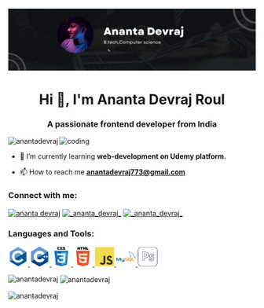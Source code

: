 ![logo](https://github.com/AnantaDevraj/Ananta-Devraj/blob/main/Black%20Minimal%20Business%20Personal%20Profile%20Linkedin%20Banner.png)
<h1 align="center">Hi 👋, I'm Ananta Devraj Roul</h1>
<h3 align="center">A passionate frontend developer from India</h3>
<img align="right" width="400" alt="coding" src="https://miro.medium.com/v2/resize:fit:828/format:webp/1*zVnWJtyGOX_kUIDm6ccCfQ.gif">
<p align="left"> <img src="https://komarev.com/ghpvc/?username=anantadevraj&label=Profile%20views&color=0e75b6&style=flat" alt="anantadevraj" /> </p>

- 🌱 I’m currently learning **web-development on Udemy platform.**

- 📫 How to reach me **anantadevraj773@gmail.com**

<h3 align="left">Connect with me:</h3>
<p align="left">
<a href="https://linkedin.com/in/ananta devraj" target="blank"><img align="center" src="https://raw.githubusercontent.com/rahuldkjain/github-profile-readme-generator/master/src/images/icons/Social/linked-in-alt.svg" alt="ananta devraj" height="30" width="40" /></a>
<a href="https://instagram.com/_ananta_devraj_" target="blank"><img align="center" src="https://raw.githubusercontent.com/rahuldkjain/github-profile-readme-generator/master/src/images/icons/Social/instagram.svg" alt="_ananta_devraj_" height="30" width="40" /></a>
<a href="https://www.leetcode.com/_ananta_devraj_" target="blank">
<img align="center" src="https://raw.githubusercontent.com/rahuldkjain/github-profile-readme-generator/master/src/images/icons/Social/leet-code.svg" alt="_ananta_devraj_" height="30" width="40" /></a>
</p>

<h3 align="left">Languages and Tools:</h3>
<p align="left"> <a href="https://www.cprogramming.com/" target="_blank" rel="noreferrer"> <img src="https://raw.githubusercontent.com/devicons/devicon/master/icons/c/c-original.svg" alt="c" width="40" height="40"/> </a> <a href="https://www.w3schools.com/cpp/" target="_blank" rel="noreferrer"> <img src="https://raw.githubusercontent.com/devicons/devicon/master/icons/cplusplus/cplusplus-original.svg" alt="cplusplus" width="40" height="40"/> </a> <a href="https://www.w3schools.com/css/" target="_blank" rel="noreferrer"> <img src="https://raw.githubusercontent.com/devicons/devicon/master/icons/css3/css3-original-wordmark.svg" alt="css3" width="40" height="40"/> </a> <a href="https://www.w3.org/html/" target="_blank" rel="noreferrer"> <img src="https://raw.githubusercontent.com/devicons/devicon/master/icons/html5/html5-original-wordmark.svg" alt="html5" width="40" height="40"/> </a> <a href="https://developer.mozilla.org/en-US/docs/Web/JavaScript" target="_blank" rel="noreferrer"> <img src="https://raw.githubusercontent.com/devicons/devicon/master/icons/javascript/javascript-original.svg" alt="javascript" width="40" height="40"/> </a> <a href="https://www.mysql.com/" target="_blank" rel="noreferrer"> <img src="https://raw.githubusercontent.com/devicons/devicon/master/icons/mysql/mysql-original-wordmark.svg" alt="mysql" width="40" height="40"/> </a> <a href="https://www.photoshop.com/en" target="_blank" rel="noreferrer"> <img src="https://raw.githubusercontent.com/devicons/devicon/master/icons/photoshop/photoshop-line.svg" alt="photoshop" width="40" height="40"/> </a> </p>

<p><img align="left" src="https://github-readme-stats.vercel.app/api/top-langs?username=anantadevraj&show_icons=true&locale=en&layout=compact" alt="anantadevraj" /></p>

<p>&nbsp;<img align="center" src="https://github-readme-stats.vercel.app/api?username=anantadevraj&show_icons=true&locale=en" alt="anantadevraj" /></p>

<p><img align="center" src="https://github-readme-streak-stats.herokuapp.com/?user=anantadevraj&" alt="anantadevraj" /></p>

